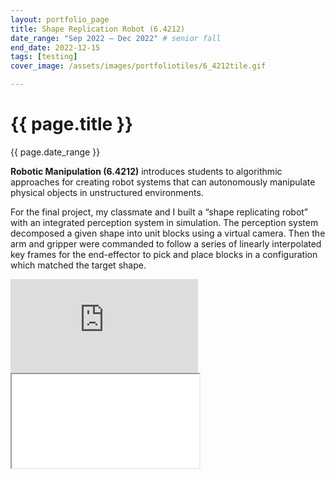 ```yaml
---
layout: portfolio_page
title: Shape Replication Robot (6.4212)
date_range: "Sep 2022 – Dec 2022" # senior fall
end_date: 2022-12-15  
tags: [testing]
cover_image: /assets/images/portfoliotiles/6_4212tile.gif

---
```


<div class="project-detail">
  <h1 class="project-title">{{ page.title }}</h1>
  <p class="project-dates">{{ page.date_range }}</p>

  <div class="project-section">
    <p>
      <b>Robotic Manipulation (6.4212)</b> introduces students to algorithmic approaches for creating robot systems that can autonomously manipulate physical objects in unstructured environments.
    </p>
    <p>
    For the final project, my classmate and I built a “shape replicating robot” with an integrated perception system in simulation. The perception system decomposed a given shape into unit blocks using a virtual camera. Then the arm and gripper were commanded to follow a series of linearly interpolated key frames for the end-effector to pick and place blocks in a configuration which matched the target shape. 
    </p>
  </div>

  <div class="project-section center-embed">
    <iframe class="project-video" 
      src="https://www.youtube.com/embed/qUMb98IHMZg"
      title="Optimization of a Wheelie" 
      frameborder="0" 
      allowfullscreen>
    </iframe>
  </div>


  <div class="project-section center-embed">
    <iframe class="project-pdf" 
      src="/assets/pdfs/6_4212_content/6_4212_Final_Report.pdf" type="application/pdf">
    </iframe>
  </div>

